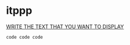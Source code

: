 # itppp


[WRITE THE TEXT THAT YOU WANT TO DISPLAY](https://racheldevorah.studio/)
 
`
code
code
code
`
